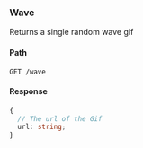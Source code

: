 ### Wave

Returns a single random wave gif

#### Path

```HTTP
GET /wave
```

#### Response

```ts
{
  // The url of the Gif
  url: string;
}
```
